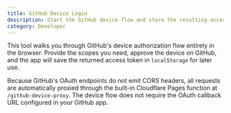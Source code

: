 ```yaml
---
title: GitHub Device Login
description: Start the GitHub device flow and store the resulting access token locally.
category: Developer
---
```


This tool walks you through GitHub's device authorization flow entirely in the browser. Provide the scopes you need, approve the device on GitHub, and the app will save the returned access token in `localStorage` for later use.

Because GitHub's OAuth endpoints do not emit CORS headers, all requests are automatically proxied through the built-in Cloudflare Pages function at `/github-device-proxy`. The device flow does not require the OAuth callback URL configured in your GitHub app.
